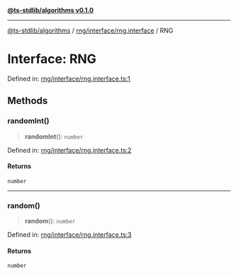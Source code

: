 [**@ts-stdlib/algorithms v0.1.0**](../../../../README.md)

***

[@ts-stdlib/algorithms](../../../../README.md) / [rng/interface/rng.interface](../README.md) / RNG

# Interface: RNG

Defined in: [rng/interface/rng.interface.ts:1](https://github.com/gabaudette/ts-standard-library/blob/ff5d83fe4b66247fa084c3cd3ca7e6ef97c8bcfa/packages/algorithms/src/rng/interface/rng.interface.ts#L1)

## Methods

### randomInt()

> **randomInt**(): `number`

Defined in: [rng/interface/rng.interface.ts:2](https://github.com/gabaudette/ts-standard-library/blob/ff5d83fe4b66247fa084c3cd3ca7e6ef97c8bcfa/packages/algorithms/src/rng/interface/rng.interface.ts#L2)

#### Returns

`number`

***

### random()

> **random**(): `number`

Defined in: [rng/interface/rng.interface.ts:3](https://github.com/gabaudette/ts-standard-library/blob/ff5d83fe4b66247fa084c3cd3ca7e6ef97c8bcfa/packages/algorithms/src/rng/interface/rng.interface.ts#L3)

#### Returns

`number`
